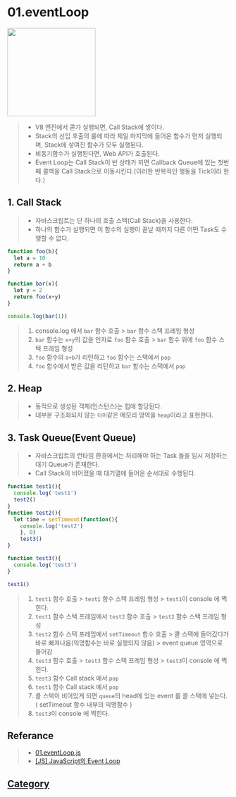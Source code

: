 # 01.eventLoop
<div>
<img width="200" src="https://developer.mozilla.org/files/4617/default.svg">
</div>

> - V8 엔진에서 콛가 실행되면, Call Stack에 쌓이다.
> - Stack의 선입 후출의 룰에 따라 제일 마지막에 들어온 함수가 먼저 실행되며, Stack에 샇여진 함수가 모두 실행된다.
>  - 비동기함수가 실행된다면, Web API가 호출된다.
>  - Event Loop는 Call Stack이 빈 상태가 되면 Callback Queue에 있는 첫번째 콜백을 Call Stack으로 이동시킨다.(이러한 반복적인 행동을 Tick이라 한다.)

## 1. Call Stack
> - 자바스크립트는 단 하나의 호출 스택(Call Stack)을 사용한다. 
> - 하나의 함수가 실행되면 이 함수의 실행이 끝날 때까지 다른 어떤 Task도 수행할 수 없다.

```javascript
function foo(b){
  let a = 10
  return a + b 
}

function bar(x){
  let y = 2
  return foo(x+y)
}

console.log(bar(1))
```

> 1. console.log 에서 `bar` 함수 호출 > `bar` 함수 스택 프레임 형성
> 2. `bar` 함수는 `x+y`의 값을 인자로 `foo` 함수 호출 > `bar` 함수 위에 `foo` 함수 스택 프레임 형성
> 3. `foo` 함수의 `a+b`가 리턴하고 `foo` 함수는 스택에서 `pop`
> 4. `foo` 함수에서 받은 값을 리턴하고 `bar` 함수는 스택에서 `pop`

## 2. Heap
> - 동적으로 생성된 객체(인스턴스)는 힙에 할당된다.
> - 대부분 구조화되지 않는 `더미`같은 메모리 영역을 `heap`이라고 표현한다.

## 3. Task Queue(Event Queue)
> - 자바스크립트의 런타임 환경에서는 처리해야 하는 Task 들을 임시 저장하는 대기 Queue가 존재한다. 
> - Call Stack이 비어졌을 때 대기열에 들어온 순서대로 수행된다.

```javascript
function test1(){
  console.log('test1')
  test2()
}
function test2(){
  let time = setTimeout(function(){
    console.log('test2')
    }, 0)
    test3()
}

function test3(){
  console.log('test3')
}

test1() 
```
> 1. `test1` 함수 호출 >  `test1` 함수 스택 프레임 형성 > `test1`이 console 에 찍힌다.
> 2. `test1` 함수 스택 프레임에서 `test2` 함수 호출 > `test2` 함수 스택 프레임 형성
> 3. `test2` 함수 스택 프레임에서 `setTimeout` 함수 호출 > 콜 스택에 들어갔다가 바로 빠져나옴(익명함수는 바로 실행되지 않음) > event queue 영역으로 들어감
> 4. `test3` 함수 호출 > `test3` 함수 스택 프레임 형성 > `test3`이 console 에 찍힌다.
> 5. `test3` 함수 Call stack 에서 `pop`
> 6. `test1` 함수 Call stack 에서 `pop`
> 7. 콜 스택이 비어있게 되면 `queue`의 head에 있는 event 를 콜 스택에 넣는다. ( setTimeout 함수 내부의 익명함수 )
> 8. `test3`이 console 에 찍힌다.


## Referance
> - [01.eventLoop.js](https://github.com/vullro/Til/blob/master/Nodejs/01.eventLoop.js)
> - [[JS] JavaScript의 Event Loop](https://asfirstalways.tistory.com/362)

## [Category](https://github.com/vullro/Til/blob/master/Nodejs/category.md)
